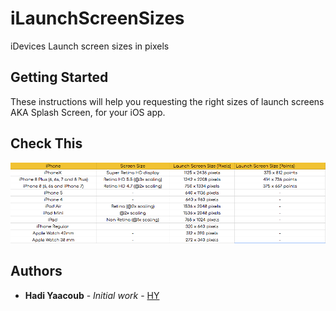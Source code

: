 # iLaunchScreenSizes

iDevices Launch screen sizes in pixels

## Getting Started

These instructions will help you requesting the right sizes of launch screens AKA Splash Screen, for your iOS app. 

## Check This
![Sizes Table](https://github.com/HadiYaac/iLaunchScreenSizes/blob/master/iDevices%20Launch%20Screen%20Sizes.png)

## Authors

* **Hadi Yaacoub** - *Initial work* - [HY](https://github.com/HadiYaac)
